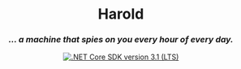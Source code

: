 <h1 align="center">Harold</h1>
<h3 align="center"><i>… a machine that spies on you every hour of every day.</i></h3>
<p align="center">
  <a href="https://dotnet.microsoft.com/download/dotnet-core/3.1">
    <img src="https://img.shields.io/badge/Core-v3.1%20(LTS)-5C2D91?logo=.net&style=flat-square" alt=".NET Core SDK version 3.1 (LTS)">
  </a>
</p>
